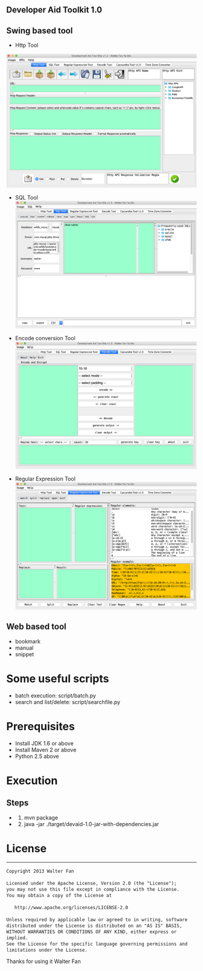 Developer Aid Toolkit 1.0
-----------------------------

## Swing based tool
* Http Tool

![HTTP Tool](image/http-tool.png)

* SQL Tool
![SQL Tool](image/sql-tool.png)

* Encode conversion Tool
![Encode Tool](image/encode-tool.png)

* Regular Expression Tool
![Encode Tool](image/regex-tool.png)

## Web based tool
* bookmark
* manual
* snippet



# Some useful scripts
* batch execution: script/batch.py
* search and list/delete: script/searchfile.py 

# Prerequisites
* Install JDK 1.6 or above
* Install Maven 2 or above
* Python 2.5 above

# Execution
## Steps
* 1) mvn package
* 2) java -jar ./target/devaid-1.0-jar-with-dependencies.jar


# License
---------------------------------------
    Copyright 2013 Walter Fan

    Licensed under the Apache License, Version 2.0 (the "License");
    you may not use this file except in compliance with the License.
    You may obtain a copy of the License at

       http://www.apache.org/licenses/LICENSE-2.0

    Unless required by applicable law or agreed to in writing, software
    distributed under the License is distributed on an "AS IS" BASIS,
    WITHOUT WARRANTIES OR CONDITIONS OF ANY KIND, either express or implied.
    See the License for the specific language governing permissions and
    limitations under the License.


Thanks for using it
Walter Fan
